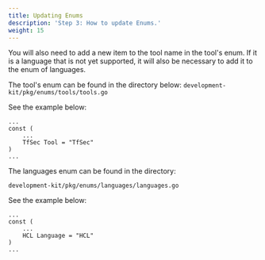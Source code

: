 ```yaml
---
title: Updating Enums
description: 'Step 3: How to update Enums.'
weight: 15
---
```


You will also need to add a new item to the tool name in the tool's enum. If it is a language that is not yet supported, it will also be necessary to add it to the enum of languages.

The tool's enum can be found in the directory below: `development-kit/pkg/enums/tools/tools.go`

See the example below:

```text
...
const (
	...
	TfSec Tool = "TfSec"
)
...
```

The languages enum can be found in the directory:

`development-kit/pkg/enums/languages/languages.go`

See the example below: 

```text
...
const (
	...
	HCL Language = "HCL"
)
...
```

